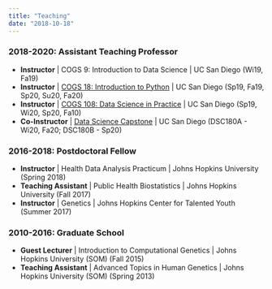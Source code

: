 ```yaml
---
title: "Teaching"
date: "2018-10-18"
---
```



### 2018-2020: Assistant Teaching Professor
- __Instructor__ | COGS 9: Introduction to Data Science | UC San Diego (Wi19, Fa19) 
- __Instructor__ | [COGS 18: Introduction to Python](https://cogs18.github.io) | UC San Diego (Sp19, Fa19, Sp20, Su20, Fa20)
- __Instructor__ | [COGS 108: Data Science in Practice](https://github.com/COGS108) | UC San Diego (Sp19, Wi20, Sp20, Fa10)
- __Co-Instructor__ | [Data Science Capstone](https://github.com/ShanEllis/Genetic-Variation) | UC San Diego (DSC180A - Wi20, Fa20; DSC180B - Sp20)

### 2016-2018: Postdoctoral Fellow
- __Instructor__ | Health Data Analysis Practicum | Johns Hopkins University (Spring 2018)
- __Teaching Assistant__ | Public Health Biostatistics | Johns Hopkins University (Fall 2017)
- __Instructor__ | Genetics | Johns Hopkins Center for Talented Youth (Summer 2017)

### 2010-2016: Graduate School
-  __Guest Lecturer__ | Introduction to Computational Genetics | Johns Hopkins University (SOM) (Fall 2015)
-  __Teaching Assistant__ | Advanced Topics in Human Genetics | Johns Hopkins University (SOM) (Spring 2013)
